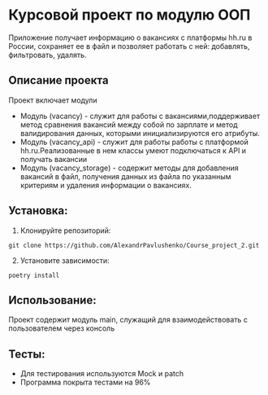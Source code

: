 # Курсовой проект по модулю ООП

Приложение получает информацию о вакансиях с платформы hh.ru в России, сохраняет ее в файл и позволяет работать с ней: добавлять, фильтровать, удалять.

## Описание проекта

   Проект включает модули

 - Модуль (vacancy) - служит для работы с вакансиями,поддерживает метод сравнения вакансий между собой по зарплате и
метод валидирования данных, которыми инициализируются его атрибуты.
 - Модуль (vacancy_api) - служит для работы работы с платформой hh.ru.Реализованные в нем классы умеют подключаться к API и получать вакансии
 - Модуль (vacancy_storage) - содержит методы для добавления вакансий в файл, получения данных из файла по указанным критериям и удаления информации о вакансиях.


## Установка:

1. Клонируйте репозиторий:
```
git clone https://github.com/AlexandrPavlushenko/Course_project_2.git
```
2. Установите зависимости:
```
poetry install
```
## Использование:

Проект содержит модуль main, служащий для взаимодействовать с пользователем через консоль

## Тесты:
 - Для тестирования используются Mock и patch
 - Программа покрыта тестами на 96%

